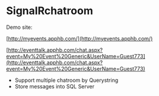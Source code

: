 SignalRchatroom
===============
Demo site:

[http://myevents.apphb.com/](http://myevents.apphb.com/)


[http://eventtalk.apphb.com/chat.aspx?event=My%20Event%20Generic&UserName=Guest773](http://eventtalk.apphb.com/chat.aspx?event=My%20Event%20Generic&UserName=Guest773)

- Support multiple chatroom by Querystring 
- Store messages into SQL Server  
